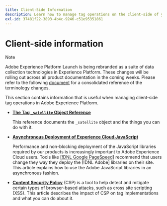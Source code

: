 ```yaml
---
title: Client-Side Information
description: Learn how to manage tag operations on the client-side of your web or mobile application.
exl-id: 37481f22-3893-4b4c-9246-c51e95351861
---
```

# Client-side information

>[!NOTE]
>
>Adobe Experience Platform Launch is being rebranded as a suite of data collection technologies in Experience Platform. These changes will be rolling out across all product documentation in the coming weeks. Please refer to the following [document](../../launch-term-updates.md) for a consolidated reference of the terminology changes.

This section contains information that is useful when managing client-side tag operations in Adobe Experience Platform.

* [**The Tag `_satellite` Object Reference**](launch-object-reference.md)

  This reference documents the `_satellite` object and the things you can do with it.

* [**Asynchronous Deployment of Experience Cloud JavaScript**](asynchronous-deployment.md)

  Performance and non-blocking deployment of the JavaScript libraries required by our products is increasingly important to Adobe Experience Cloud users. Tools like [[!DNL Google PageSpeed]](https://developers.google.com/speed/pagespeed/insights/) recommend that users change they way they deploy the [!DNL Adobe] libraries on their site. This article explains how to use the Adobe JavaScript libraries in an asynchronous fashion.

* [**Content Security Policy**](content-security-policy-csp.md) (CSP) is a tool to help detect and mitigate certain types of browser-based attacks, such as cross site scripting (XSS).  This article describes the impact of CSP on tag implementations and what you can do about it.
